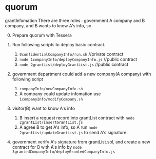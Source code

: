 # quorum
grantInfomation
There are three roles : government A company and B company, and B wants to know A's info, so

0. Prepare quorum with Tessera
1. Run following scripts to deploy basic contract. 
   1) `0confidentialCompanyInfo/run.sh`   //private contract
   2) `node 1companyInfo/deployCompanyInfo.js` //public contract
   3) `node 2grantList/deployGrantList.js` //public contract
   
2. government department could add a new company(A company) with following script
   1) `companyInfo/newCompanyInfo.sh`
   2) A company could update infomation use `1companyInfo/modifyCompany.sh`

3. visitor(B) want to know A's info 
   1) B insert a request record into grantList contract with `node 2grantList/insertGrantList.js`
   2) A agree B to get A's info,  so A run `node 2grantList/updateGrantList.js` to send A's signature.
   
4. government verify A's signature from grantList.sol, and create a new contract for B with A's info by 
   `node 3grantedCompanyInfo/deployGrantedCompanyInfo.js`
